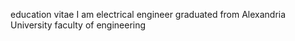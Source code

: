 education vitae
I am electrical engineer 
graduated from Alexandria University 
faculty of engineering
